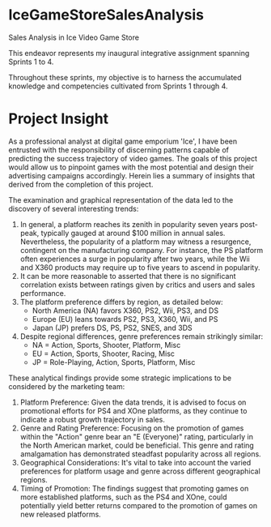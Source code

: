 # IceGameStoreSalesAnalysis

Sales Analysis in Ice Video Game Store

This endeavor represents my inaugural integrative assignment spanning Sprints 1 to 4.

Throughout these sprints, my objective is to harness the accumulated knowledge and competencies cultivated from Sprints 1 through 4.

# **Project Insight**

As a professional analyst at digital game emporium 'Ice', I have been entrusted with the responsibility of discerning patterns capable of predicting the success trajectory of video games. The goals of this project would allow us to pinpoint games with the most potential and design their advertising campaigns accordingly. Herein lies a summary of insights that derived from the completion of this project.

The examination and graphical representation of the data led to the discovery of several interesting trends:

1. In general, a platform reaches its zenith in popularity seven years post-peak, typically gauged at around $100 million in annual sales. Nevertheless, the popularity of a platform may witness a resurgence, contingent on the manufacturing company. For instance, the PS platform often experiences a surge in popularity after two years, while the Wii and X360 products may require up to five years to ascend in popularity.
2. It can be more reasonable to asserted that there is no significant correlation exists between ratings given by critics and users and sales performance.
3. The platform preference differs by region, as detailed below:
   - North America (NA) favors X360, PS2, Wii, PS3, and DS
   - Europe (EU) leans towards PS2, PS3, X360, Wii, and PS
   - Japan (JP) prefers DS, PS, PS2, SNES, and 3DS
4. Despite regional differences, genre preferences remain strikingly similar:
   - NA = Action, Sports, Shooter, Platform, Misc
   - EU = Action, Sports, Shooter, Racing, Misc
   - JP = Role-Playing, Action, Sports, Platform, Misc

These analytical findings provide some strategic implications to be considered by the marketing team:

1. Platform Preference: Given the data trends, it is advised to focus on promotional efforts for PS4 and XOne platforms, as they continue to indicate a robust growth trajectory in sales.
2. Genre and Rating Preference: Focusing on the promotion of games within the "Action" genre bear an "E (Everyone)" rating, particularly in the North American market, could be beneficial. This genre and rating amalgamation has demonstrated steadfast popularity across all regions.
3. Geographical Considerations: It's vital to take into account the varied preferences for platform usage and genre across different geographical regions.
4. Timing of Promotion: The findings suggest that promoting games on more established platforms, such as the PS4 and XOne, could potentially yield better returns compared to the promotion of games on new released platforms.
